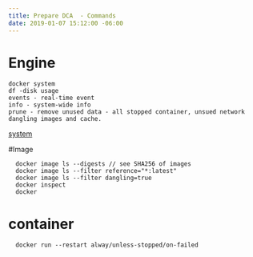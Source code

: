 ```yaml
---
title: Prepare DCA  - Commands
date: 2019-01-07 15:12:00 -06:00
---
```


<!--more-->
# Engine
```
docker system 
df -disk usage 
events - real-time event 
info - system-wide info
prune - remove unused data - all stopped container, unsued network dangling images and cache.
```
[system](https://docs.docker.com/edge/engine/reference/commandline/system/)

#Image
```
  docker image ls --digests // see SHA256 of images
  docker image ls --filter reference="*:latest"
  docker image ls --filter dangling=true
  docker inspect
  docker 
```

# container
```
  docker run --restart alway/unless-stopped/on-failed
```